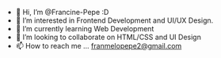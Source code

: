 - 👋 Hi, I’m @Francine-Pepe :D
- 👀 I’m interested in Frontend Development and UI/UX Design.
- 🌱 I’m currently learning Web Development
- 💞️ I’m looking to collaborate on HTML/CSS and UI Design 
- 📫 How to reach me ... franmelopepe2@gmail.com

<!---
Francine-Pepe/Francine-Pepe is a ✨ special ✨ repository because its `README.md` (this file) appears on your GitHub profile.
You can click the Preview link to take a look at your changes.
--->

